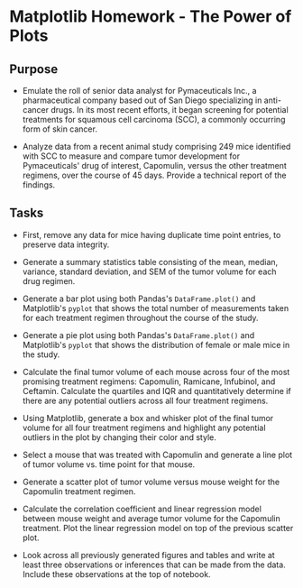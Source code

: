 # Matplotlib Homework - The Power of Plots

## Purpose

- Emulate the roll of senior data analyst for Pymaceuticals Inc., a pharmaceutical company based out of San Diego specializing in anti-cancer drugs. In its most recent efforts, it began screening for potential treatments for squamous cell carcinoma (SCC), a commonly occurring form of skin cancer.

- Analyze data from a recent animal study comprising 249 mice identified with SCC to measure and compare tumor development for Pymaceuticals' drug of interest, Capomulin, versus the other treatment regimens, over the course of 45 days. Provide a technical report of the findings.

## Tasks

* First, remove any data for mice having duplicate time point entries, to preserve data integrity.

* Generate a summary statistics table consisting of the mean, median, variance, standard deviation, and SEM of the tumor volume for each drug regimen.

* Generate a bar plot using both Pandas's `DataFrame.plot()` and Matplotlib's `pyplot` that shows the total number of measurements taken for each treatment regimen throughout the course of the study.

* Generate a pie plot using both Pandas's `DataFrame.plot()` and Matplotlib's `pyplot` that shows the distribution of female or male mice in the study.

* Calculate the final tumor volume of each mouse across four of the most promising treatment regimens: Capomulin, Ramicane, Infubinol, and Ceftamin. Calculate the quartiles and IQR and quantitatively determine if there are any potential outliers across all four treatment regimens.

* Using Matplotlib, generate a box and whisker plot of the final tumor volume for all four treatment regimens and highlight any potential outliers in the plot by changing their color and style.

* Select a mouse that was treated with Capomulin and generate a line plot of tumor volume vs. time point for that mouse.

* Generate a scatter plot of tumor volume versus mouse weight for the Capomulin treatment regimen.

* Calculate the correlation coefficient and linear regression model between mouse weight and average tumor volume for the Capomulin treatment. Plot the linear regression model on top of the previous scatter plot.

* Look across all previously generated figures and tables and write at least three observations or inferences that can be made from the data. Include these observations at the top of notebook.
